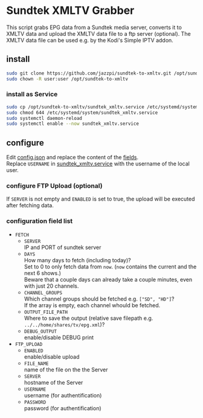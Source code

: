 # Sundtek XMLTV Grabber

This script grabs EPG data from a Sundtek media server, converts it to XMLTV
data and upload the XMLTV data file to a ftp server (optional).
The XMLTV data file can be used e.g. by the Kodi's Simple IPTV addon.

## install
``` sh
sudo git clone https://github.com/jazzpi/sundtek-to-xmltv.git /opt/sundtek-to-xmltv
sudo chown -R user:user /opt/sundtek-to-xmltv
```

### install as Service
``` sh
sudo cp /opt/sundtek-to-xmltv/sundtek_xmltv.service /etc/systemd/system/
sudo chmod 644 /etc/systemd/system/sundtek_xmltv.service
sudo systemctl daemon-reload
sudo systemctl enable --now sundtek_xmltv.service
```

## configure
Edit [config.json](config.json) and replace the content of the [fields](#configuration-field-list).  
Replace `USERNAME` in [sundtek_xmltv.service](sundtek_xmltv.service) with the username of the local user.

### configure FTP Upload (optional)
If `SERVER` is not empty and `ENABLED` is set to true, the upload will be executed after fetching data.

### configuration field list
- `FETCH`
	- `SERVER`  
	  IP and PORT of sundtek server
	- `DAYS`  
	  How many days to fetch (including today)?  
	  Set to 0 to only fetch data from `now`. (`now` contains the current and the next 6 shows.)  
	  Beware that a couple days can already take a couple minutes, even with just 20 channels.
	- `CHANNEL_GROUPS`  
	  Which channel groups should be fetched e.g. `["SD", "HD"]`?  
	  If the array is empty, each channel whould be fetched.
	- `OUTPUT_FILE_PATH`  
	  Where to save the output (relative save filepath e.g. `../../home/shares/tv/epg.xml`)?
	- `DEBUG_OUTPUT`  
	  enable/disable DEBUG print
- `FTP_UPLOAD`
	- `ENABLED`  
	  enable/disable upload
	- `FILE_NAME`  
	  name of the file on the the Server
	- `SERVER`  
	  hostname of the Server
	- `USERNAME`  
	  username (for authentification)
	- `PASSWORD`  
	  password (for authentification)